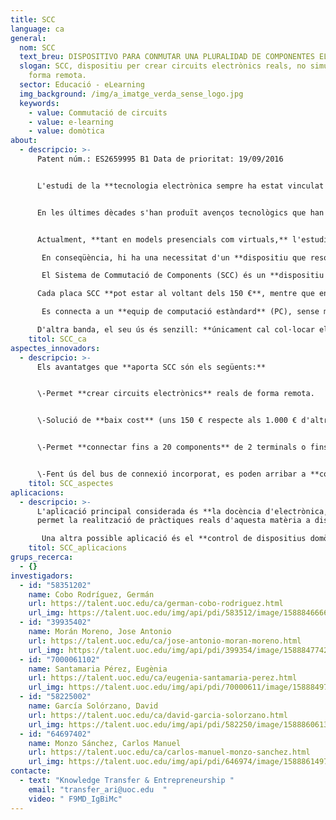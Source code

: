 ```yaml
---
title: SCC
language: ca
general:
  nom: SCC
  text_breu: DISPOSITIVO PARA CONMUTAR UNA PLURALIDAD DE COMPONENTES ELECTRÓNICOS
  slogan: SCC, dispositiu per crear circuits electrònics reals, no simulats, de
    forma remota.
  sector: Educació - eLearning
  img_background: /img/a_imatge_verda_sense_logo.jpg
  keywords:
    - value: Commutació de circuits
    - value: e-learning
    - value: domòtica
about:
  - descripcio: >-
      Patent núm.: ES2659995 B1 Data de prioritat: 19/09/2016 


      L'estudi de la **tecnologia electrònica sempre ha estat vinculat a l'ús de laboratoris presencials** on un professor guia els estudiants en l'ús de diferents dispositius, muntatges i instruments de mesura, per **adquirir coneixements i competències professionals.** 


      En les últimes dècades s'han produït avenços tecnològics que han permès canvis significatius en els models pedagògics d'ensenyament-aprenentatge, cosa que ha obert la porta a l'ensenyament virtual (o a distància) de competències tecnològiques, entre les quals hi ha les de l'àmbit de l'electrònica. 


      Actualment, **tant en models presencials com virtuals,** l'estudiant s'ha convertit en l'eix fonamental del procés d'ensenyament-aprenentatge **i resulta bàsic proporcionar noves eines** per a l'adquisició d'aquestes competències.

       En conseqüència, hi ha una necessitat d'un **dispositiu que resolgui** almenys parcialment els problemes esmentats anteriorment.

       El Sistema de Commutació de Components (SCC) és un **dispositiu per crear circuits electrònics** reals, no simulats, de forma remota, pensat per salvar les limitacions que ofereixen actualment els productes existents com Visir. SCC busca ser una eina per a l'elecció dinàmica d'elements electrònics per crear un circuit i a un baix cost. 

      Cada placa SCC **pot estar al voltant dels 150 €**, mentre que en altres solucions ronda els 1.000 €. Cada placa de SCC permet connectar fins a 20 components de 2 terminals o fins a 10 components de 3 terminals.

       Es connecta a un **equip de computació estàndard** (PC), sense maquinari afegit, i això fa que no siguin necessaris equips concrets com National Instruments. A més, fent servir el bus de connexió incorporat es poden arribar a connectar 255 matrius. 

      D'altra banda, el seu ús és senzill: **únicament cal col·locar els components en la matriu,** sense necessitat de connectar-los directament amb cable.
    titol: SCC_ca
aspectes_innovadors:
  - descripcio: >-
      Els avantatges que **aporta SCC són els següents:**


      \-Permet **crear circuits electrònics** reals de forma remota.


      \-Solució de **baix cost** (uns 150 € respecte als 1.000 € d'altres solucions). 


      \-Permet **connectar fins a 20 components** de 2 terminals o fins a 10 components de 3 terminals, sense maquinari afegit. 


      \-Fent ús del bus de connexió incorporat, es poden arribar a **connectar fins a 255 matrius** de components.
    titol: SCC_aspectes
aplicacions:
  - descripcio: >-
      L'aplicació principal considerada és **la docència d'electrònica,** ja que
      permet la realització de pràctiques reals d'aquesta matèria a distància.

       Una altra possible aplicació és el **control de dispositius domòtics.**
    titol: SCC_aplicacions
grups_recerca:
  - {}
investigadors:
  - id: "58351202"
    name: Cobo Rodríguez, Germán
    url: https://talent.uoc.edu/ca/german-cobo-rodriguez.html
    url_img: https://talent.uoc.edu/img/api/pdi/583512/image/1588846666246
  - id: "39935402"
    name: Morán Moreno, Jose Antonio
    url: https://talent.uoc.edu/ca/jose-antonio-moran-moreno.html
    url_img: https://talent.uoc.edu/img/api/pdi/399354/image/1588847742038
  - id: "7000061102"
    name: Santamaria Pérez, Eugènia
    url: https://talent.uoc.edu/ca/eugenia-santamaria-perez.html
    url_img: https://talent.uoc.edu/img/api/pdi/70000611/image/1588849761330
  - id: "58225002"
    name: García Solórzano, David
    url: https://talent.uoc.edu/ca/david-garcia-solorzano.html
    url_img: https://talent.uoc.edu/img/api/pdi/582250/image/1588860613822
  - id: "64697402"
    name: Monzo Sánchez, Carlos Manuel
    url: https://talent.uoc.edu/ca/carlos-manuel-monzo-sanchez.html
    url_img: https://talent.uoc.edu/img/api/pdi/646974/image/1588861497239
contacte:
  - text: "Knowledge Transfer & Entrepreneurship "
    email: "transfer_ari@uoc.edu  "
    video: " F9MD_IgBiMc"
---
```

